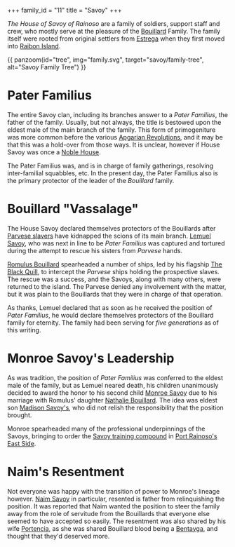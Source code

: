 +++
family_id = "11"
title = "Savoy"
+++

_The House of Savoy of Rainoso_ are a family of soldiers, support staff and crew, who
mostly serve at the pleasure of the [Bouillard](@/families/bouillard.md) Family. The
family itself were rooted from original settlers from [Estrega](@/locations/estrega.md)
when they first moved into [Raibon Island](@/locations/raibon-island.md).

{{ panzoom(id="tree", img="family.svg", target="savoy/family-tree", alt="Savoy Family Tree") }}

# Pater Familius
The entire Savoy clan, including its branches answer to a _Pater Familius_, the father
of the family. Usually, but not always, the title is bestowed upon the eldest male of 
the main branch of the family. This form of primogeniture was more common before the
various [Apgarian Revolutions](@/event/apgarian-revolution.md), and it may be that this
was a hold-over from those ways. It is unclear, however if House Savoy was once a 
[Noble House](@/misc/noble-houses-of-apgar.md).

The Pater Familius was, and is in charge of family gatherings, resolving inter-familial
squabbles, etc. In the present day, the Pater Familius also is the primary protector
of the leader of the _Bouillard_ family.

# Bouillard "Vassalage"
The House Savoy declared themselves protectors of the Bouillards after 
[Parvese slavers](@/families/parvese.md) have kidnapped the scions of its main
branch. [Lemuel Savoy](@/characters/lemuel-savoy.md), who was next in line to be
_Pater Familius_ was captured and tortured during the attempt to rescue his sisters
from _Parvese_ hands.

[Romulus Bouillard](@/characters/romulus-bouillard.md) spearheaded a number of ships,
led by his flagship [The Black Quill](@/organizations/the-black-quill.md), to intercept
the _Parvese_ ships holding the prospective slaves. The rescue was a success, and the
Savoys, along with many others, were returned to the island. The Parvese denied any involvement with the matter, but it was plain to the Bouillards
that they were in charge of that operation.

As thanks, Lemuel declared that as soon as he received the position of _Pater Familius_,
he would declare themselves protectors of the Bouillard family for eternity. The family
had been serving for _five generations_ as of this writing.

# Monroe Savoy's Leadership
As was tradition, the position of _Pater Familius_ was conferred to the eldest male
of the family, but as Lemuel neared death, his children unanimously decided to award
the honor to his second child [Monroe Savoy](@/characters/monroe-savoy.md) due to
his marriage with Romulus' daughter [Nathalie Bouillard](@/characters/nathalie-bouillard.md). The idea was eldest son [Madison Savoy's](@/characters/madison-savoy.md), who did not
relish the responsibility that the position brought.

Monroe spearheaded many of the professional underpinnings of the Savoys, bringing to
order the [Savoy training compound](@/location/savoy-training-compound.md) in [Port Rainoso's East Side](@/locations/port-rainoso.md#east-side).

# Naim's Resentment
Not everyone was happy with the transition of power to Monroe's lineage however.
[Naim Savoy](@/characters/naim-savoy.md) in particular, resented is father from
relinquishing the position. It was reported that Naim wanted the position to
steer the family away from the role of servitude from the Bouillards that everyone
else seemed to have accepted so easily. The resentment was also shared by his
wife [Portencia](@/characters/portencia-bentayga.md), as she was shared Bouillard
blood being a [Bentayga](@/families/bentayga.md), and thought that they'd deserved more.